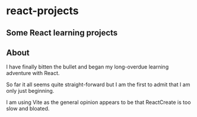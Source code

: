 # react-projects

## Some React learning projects

## About

I have finally bitten the bullet and began my long-overdue learning adventure with React.

So far it all seems quite straight-forward but I am the first to admit that I am only just beginning.

I am using Vite as the general opinion appears to be that ReactCreate is too slow and bloated.
